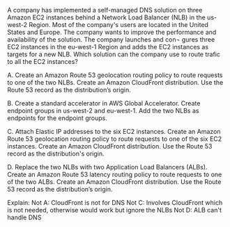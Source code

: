 A company has implemented a self-managed DNS solution on three Amazon EC2 instances behind a Network Load Balancer (NLB) in the us- west-2 Region. Most of the company's users are located in the United States and Europe. The company wants to improve the performance and availability of the solution. The company launches and con¬ gures three EC2 instances in the eu-west-1 Region and adds the EC2 instances as targets for a new NLB. Which solution can the company use to route trafic to all the EC2 instances? 

A. Create an Amazon Route 53 geolocation routing policy to route requests to one of the two NLBs. Create an Amazon CloudFront distribution. Use the Route 53 record as the distribution’s origin. 

B. Create a standard accelerator in AWS Global Accelerator. Create endpoint groups in us-west-2 and eu-west-1. Add the two NLBs as endpoints for the endpoint groups. 

C. Attach Elastic IP addresses to the six EC2 instances. Create an Amazon Route 53 geolocation routing policy to route requests to one of the six EC2 instances. Create an Amazon CloudFront distribution. Use the Route 53 record as the distribution's origin. 

D. Replace the two NLBs with two Application Load Balancers (ALBs). Create an Amazon Route 53 latency routing policy to route requests to one of the two ALBs. Create an Amazon CloudFront distribution. Use the Route 53 record as the distribution’s origin.

Explain:
Not A: CloudFront is not for DNS 
Not C: Involves CloudFront which is not needed, otherwise would work but ignore the NLBs 
Not D: ALB can't handle DNS